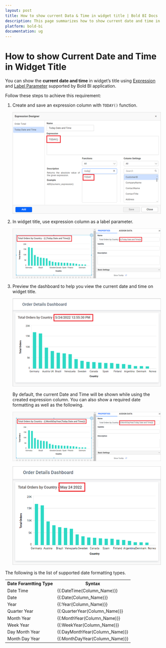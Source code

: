 ```yaml
---
layout: post
title: How to show current Data & Time in widget title | Bold BI Docs
description: This page summarizes how to show current date and time in widget title along with the required date formatting types in Bold BI application.
platform: bold-bi
documentation: ug
---
```


# How to show Current Date and Time in Widget Title

You can show the **current date and time** in widget’s title using [Expression](/working-with-data-source/transforming-data/configuring-expression-columns/) and [Label Parameter](/visualizing-data/working-with-widgets/configuring-label-parameters/) supported by Bold BI application.

Follow these steps to achieve this requirement:

1. Create and save an expression column with `TODAY()` function.

    ![Create Expression with Today function](/static/assets/faq/images/create-expression-with-today-function.png)

2. In widget title, use expression column as a label parameter.

    ![Use Today expression in widget title](/static/assets/faq/images/use-today-exp-in-widget-title.png)

3. Preview the dashboard to help you view the current date and time on widget title. 

    ![Today date in view mode](/static/assets/faq/images/today-date-in-view-mode.png#max-width=50%)

    By default, the current Date and Time will be shown while using the created expression column. You can also show a required date formatting as well as the following.

    ![Label Parameter with Date Formatting](/static/assets/faq/images/label-parameter-with-date-formatting.png)

    ![Date Formatting review](/static/assets/faq/images/date-formatting-preview.png#max-width=50%)

The following is the list of supported date formatting types.
    
<table>
   <tr>
   <th>Date Foramtting Type</th>
   <th>Syntax</th>
   </tr>
   <td>Date Time</td>
   <td>{{:DateTime(Column_Name)}}</td>
   <tr>
   <td>Date</td>
   <td>{{:Date(Column_Name)}}</td>
   </tr>
   <td>Year</td>
   <td>{{:Year(Column_Name)}}</td>
   </tr>
   <tr>
   <td>Quarter Year</td>
   <td>{{:QuarterYear(Column_Name)}}</td>
   </tr>
   <tr>
   <td>Month Year</td>
   <td>{{:MonthYear(Column_Name)}}</td>
   </tr>
   <tr>
   <td>Week Year</td>
   <td>{{:WeekYear(Column_Name)}}</td>
   </tr>
   <tr>
   <td>Day Month Year</td>
   <td>{{:DayMonthYear(Column_Name)}}</td>
   </tr>
    <td>Month Day Year</td>
   <td>{{:MonthDayYear(Column_Name)}}</td>
   </tr>
   </table>